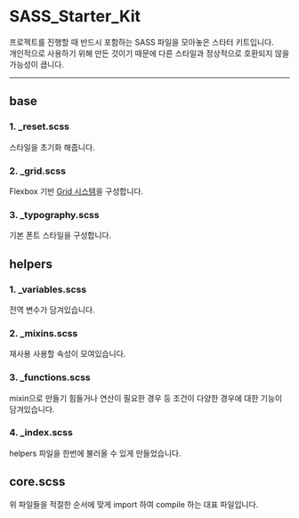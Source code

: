 # SASS_Starter_Kit
프로젝트를 진행할 때 반드시 포함하는 SASS 파일을 모아놓은 스타터 키트입니다.
<br>개인적으로 사용하기 위해 만든 것이기 때문에 다른 스타일과 정상적으로 호환되지 않을 가능성이 큽니다.

---

## base
### 1. _reset.scss
스타일을 초기화 해줍니다.

### 2. _grid.scss
Flexbox 기반 <u>[Grid 시스템](https://getbootstrap.com/docs/5.1/layout/grid/)</u>을 구성합니다.

### 3. _typography.scss
기본 폰트 스타일을 구성합니다.


## helpers
### 1. _variables.scss
전역 변수가 담겨있습니다.

### 2. _mixins.scss
재사용 사용할 속성이 모여있습니다.

### 3. _functions.scss
mixin으로 만들기 힘들거나 연산이 필요한 경우 등 조건이 다양한 경우에 대한 기능이 담겨있습니다.

### 4. _index.scss
helpers 파일을 한번에 불러올 수 있게 만들었습니다.

## core.scss
위 파일들을 적절한 순서에 맞게 import 하여 compile 하는 대표 파일입니다.
